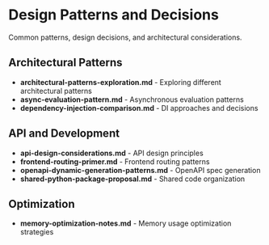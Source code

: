 # Design Patterns and Decisions

Common patterns, design decisions, and architectural considerations.

## Architectural Patterns
- **architectural-patterns-exploration.md** - Exploring different architectural patterns
- **async-evaluation-pattern.md** - Asynchronous evaluation patterns
- **dependency-injection-comparison.md** - DI approaches and decisions

## API and Development
- **api-design-considerations.md** - API design principles
- **frontend-routing-primer.md** - Frontend routing patterns
- **openapi-dynamic-generation-patterns.md** - OpenAPI spec generation
- **shared-python-package-proposal.md** - Shared code organization

## Optimization
- **memory-optimization-notes.md** - Memory usage optimization strategies